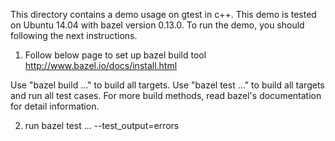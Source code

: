 This directory contains a demo usage on gtest in c++.
This demo is tested on Ubuntu 14.04 with bazel version 0.13.0.
To run the demo, you should following the next instructions.

1. Follow below page to set up bazel build tool
http://www.bazel.io/docs/install.html

Use "bazel build ..." to build all targets.
Use "bazel test ..." to build all targets and run all test cases.
For more build methods, read bazel's documentation for detail information.

2. run bazel test ... --test_output=errors
